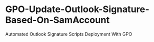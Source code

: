 # GPO-Update-Outlook-Signature-Based-On-SamAccount
Automated Outlook Signature Scripts Deployment With GPO 
